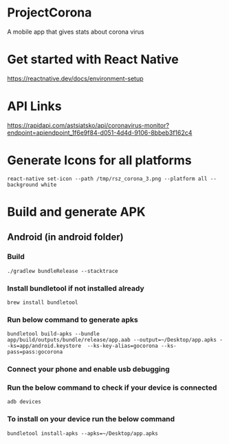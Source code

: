 # ProjectCorona
A mobile app that gives stats about corona virus

# Get started with React Native
https://reactnative.dev/docs/environment-setup

# API Links
https://rapidapi.com/astsiatsko/api/coronavirus-monitor?endpoint=apiendpoint_1f6e9f84-d051-4d4d-9106-8bbeb3f162c4

# Generate Icons for all platforms
`react-native set-icon --path /tmp/rsz_corona_3.png --platform all --background white`

# Build and generate APK

## Android (in android folder)

### Build

`./gradlew bundleRelease --stacktrace`

### Install bundletool if not installed already

`brew install bundletool`

### Run below command to generate apks

```
bundletool build-apks --bundle app/build/outputs/bundle/release/app.aab --output=~/Desktop/app.apks --ks=app/android.keystore  --ks-key-alias=gocorona --ks-pass=pass:gocorona
```


### Connect your phone and enable usb debugging

### Run the below command to check if your device is connected

`adb devices`

### To install on your device run the below command

`bundletool install-apks --apks=~/Desktop/app.apks`
